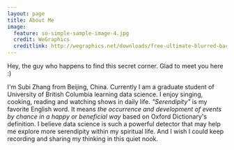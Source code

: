 ```yaml
---
layout: page
title: About Me
image:
  feature: so-simple-sample-image-4.jpg
  credit: WeGraphics
  creditlink: http://wegraphics.net/downloads/free-ultimate-blurred-background-pack/
---
```


Hey, the guy who happens to find this secret corner. Glad to meet you here :)

I'm Subi Zhang from Beijing, China. Currently I am a graduate student of University of British Columbia learning data science. I enjoy singing, cooking, reading and watching shows in daily life. *"Serendipity"* is my favorite English word. It means *the occurrence and development of events by chance in a happy or beneficial way* based on Oxford Dictionary's definition. I believe data science is such a powerful detector that may help me explore more serendipity within my spiritual life. And I wish I could keep recording and sharing my thinking in this quiet nook.   
